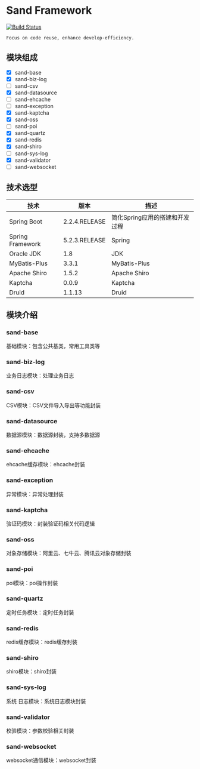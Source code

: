 # Sand Framework
[![Build Status](https://travis-ci.org/peterchenhdu/sand.svg?branch=master)](https://travis-ci.org/peterchenhdu/sand)

    Focus on code reuse, enhance develop-efficiency.
## 模块组成
- [x] sand-base
- [x] sand-biz-log
- [ ] sand-csv
- [x] sand-datasource
- [ ] sand-ehcache
- [ ] sand-exception
- [x] sand-kaptcha
- [x] sand-oss
- [ ] sand-poi
- [x] sand-quartz
- [x] sand-redis
- [x] sand-shiro
- [ ] sand-sys-log
- [x] sand-validator
- [ ] sand-websocket
## 技术选型
技术  | 版本 | 描述
------------- | ------------- | -------------
Spring Boot	  | 2.2.4.RELEASE | 简化Spring应用的搭建和开发过程
Spring Framework	  | 5.2.3.RELEASE | Spring
Oracle JDK	  | 1.8 | JDK
MyBatis-Plus	  | 3.3.1 | MyBatis-Plus
Apache Shiro	  | 1.5.2 | Apache Shiro
Kaptcha	  | 0.0.9 | Kaptcha
Druid	  | 1.1.13 | Druid
## 模块介绍
### sand-base
基础模块：包含公共基类，常用工具类等
### sand-biz-log
业务日志模块：处理业务日志
### sand-csv
CSV模块：CSV文件导入导出等功能封装
### sand-datasource
数据源模块：数据源封装，支持多数据源
### sand-ehcache
ehcache缓存模块：ehcache封装
### sand-exception
异常模块：异常处理封装
### sand-kaptcha
验证码模块：封装验证码相关代码逻辑
### sand-oss
对象存储模块：阿里云、七牛云、腾讯云对象存储封装
### sand-poi
poi模块：poi操作封装
### sand-quartz
定时任务模块：定时任务封装
### sand-redis
redis缓存模块：redis缓存封装
### sand-shiro
shiro模块：shiro封装
### sand-sys-log
系统 日志模块：系统日志模块封装
### sand-validator
校验模块：参数校验相关封装
### sand-websocket
websocket通信模块：websocket封装
